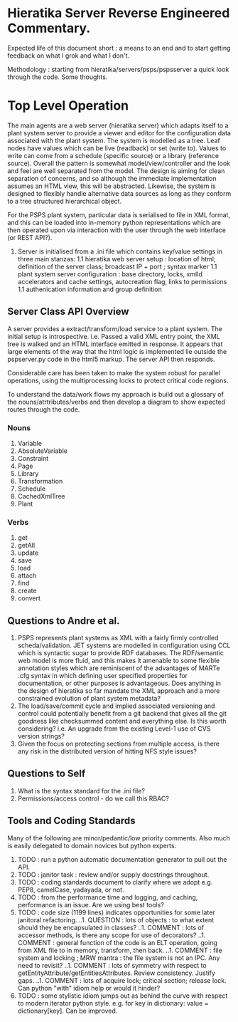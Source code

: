 # Hieratika Server Reverse Engineered Commentary.

Expected life of this document short : a means to an end and to start getting feedback on what I grok and what I don't.

Methodology : starting from hieratika/servers/psps/pspsserver a quick look through the code.  Some thoughts.

# Top Level Operation

The main agents are a web server (hieratika server) which adapts itself to a plant system server to provide a viewer and editor for the configuration data associated with the plant system.   The system is modelled as a tree.  Leaf nodes have values which can be live (readback) or set (write to).  Values to write can come from a schedule (specific source) or a library (reference source).   Overall the pattern is somewhat model/view/controller and the look and feel are well separated from the model.   The design is aiming for clean separation of concerns, and so although the immediate implementation assumes an HTML view, this will be abstracted.  Likewise, the system is designed to flexibly handle alternative data sources as long as they conform to a tree structured hierarchical object.

For the PSPS plant system, particular data is serialised to file in XML format, and this can be loaded into in-memory python representations which are then operated upon via interaction with the user through the web interface (or REST API?).

1. Server is initialised from a .ini file which contains key/value settings in three main stanzas:
1.1 hieratika web server setup : location of html; definition of the server class; broadcast IP + port ; syntax marker
1.1 plant system server configuration : base directory, locks, xmlId accelerators and cache settings, autocreation flag, links to permissions
1.1 authenication information and group definition

## Server Class API Overview

A server provides a extract/transform/load service to a plant system.   The initial setup is introspective. i.e. Passed a valid XML entry point, the XML tree is walked and an HTML interface emitted in response.   It appears that large elements of the way that the html logic is implemented lie outside the pspserver.py code in the html5 markup.   The server API then responds.

Considerable care has been taken to make the system robust for parallel operations, using the multiprocessing locks to protect critical code regions.

To understand the data/work flows my approach is build out a glossary of the nouns/atrtributes/verbs and then develop a diagram to show expected routes through the code.

### Nouns

1. Variable
1. AbsoluteVariable
1. Constraint
1. Page
1. Library
1. Transformation
1. Schedule
1. CachedXmlTree
1. Plant

### Verbs

1. get
1. getAll
1. update
1. save
1. load
1. attach
1. find
1. create
1. convert

## Questions to Andre et al.

1. PSPS represents plant systems as XML with a fairly firmly controlled scheda/validation.   JET systems are modelled in configuration using CCL which is syntactic sugar to provide RDF databases.   The RDF/semantic web model is more fluid, and this makes it amenable to some flexible annotation styles which are reminiscent of the advantages of MARTe .cfg syntax in which defining user specified properties for documentation, or other purposes is advantageous.  Does anything in the design of hieratika so far mandate the XML approach and a more constrained evolution of plant system metadata?
1. The load/save/commit cycle and implied associated versioning and control could potentially benefit from a git backend that gives all the git goodness like checksummed content and everything else.   Is this worth considering?  i.e. An upgrade from the existing Level-1 use of CVS version strings?   
1. Given the focus on protecting sections from multiple access, is there any risk in the distributed version of hitting NFS style issues?

## Questions to Self

1. What is the syntax standard for the .ini file?
1. Permissions/access control - do we call this RBAC?

## Tools and Coding Standards

Many of the following are minor/pedantic/low priority comments.  Also much is easily delegated to domain novices but python experts.

1. TODO : run a python automatic documentation generator to pull out the API.
1. TODO : janitor task : review and/or supply docstrings throughout.
1. TODO : coding standards document to clarify where we adopt e.g. PEP8, camelCase, yadayada, or not.
1. TODO : from the performance time and logging, and caching, performance is an issue.  Are we using best tools?
1. TODO : code size (1199 lines) indicates opportunities for some later janitoral refactoring.
..1. QUESTION : lots of objects : to what extent should they be encapsulated in classes?
..1. COMMENT : lots of accessor methods, is there any scope for use of decorators?
..1. COMMENT : general function of the code is an ELT operation, going from XML file to in memory, transform, then back.
..1. COMMENT : file system and locking ; MRW mantra : the file system is not an IPC.  Any need to revisit?
..1. COMMENT : lots of symmetry with respect to getEntityAttribute/getEntitiesAttributes.  Review consistency.  Justify gaps.
..1. COMMENT : lots of acquire lock; critical section; release lock.  Can python "with" idiom help or would it hinder?
1. TODO : some stylistic idiom jumps out as behind the curve with respect to modern iterator python style.   e.g. for key in dictionary: value = dictionary[key].   Can be improved.
